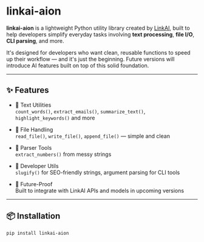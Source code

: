 # linkai-aion

**linkai-aion** is a lightweight Python utility library created by [LinkAI](https://linkaiapps.com), built to help developers simplify everyday tasks involving **text processing**, **file I/O**, **CLI parsing**, and more.

It's designed for developers who want clean, reusable functions to speed up their workflow — and it's just the beginning. Future versions will introduce AI features built on top of this solid foundation.

---

## ✨ Features

- 📝 Text Utilities  
  `count_words()`, `extract_emails()`, `summarize_text()`, `highlight_keywords()` and more

- 📂 File Handling  
  `read_file()`, `write_file()`, `append_file()` — simple and clean

- 🧾 Parser Tools  
  `extract_numbers()` from messy strings

- 🧰 Developer Utils  
  `slugify()` for SEO-friendly strings, argument parsing for CLI tools

- 🔄 Future-Proof  
  Built to integrate with LinkAI APIs and models in upcoming versions

---

## 📦 Installation

```bash
pip install linkai-aion